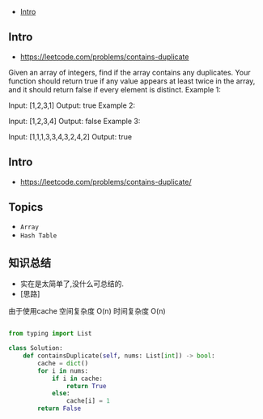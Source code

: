 - [Intro](#intro)

## Intro

- https://leetcode.com/problems/contains-duplicate

Given an array of integers, find if the array contains any duplicates.
Your function should return true if any value appears at least twice in the array, and it should return false if every element is distinct.
Example 1:

Input: [1,2,3,1]
Output: true
Example 2:

Input: [1,2,3,4]
Output: false
Example 3:

Input: [1,1,1,3,3,4,3,2,4,2]
Output: true



## Intro

- https://leetcode.com/problems/contains-duplicate/




## Topics

- `Array`
- `Hash Table`


## 知识总结

- 实在是太简单了,没什么可总结的.
- [思路]


由于使用cache
空间复杂度 O(n)
时间复杂度 O(n)



```py

from typing import List

class Solution:
    def containsDuplicate(self, nums: List[int]) -> bool:
        cache = dict()
        for i in nums:
            if i in cache:
                return True
            else:
                cache[i] = 1
        return False
```